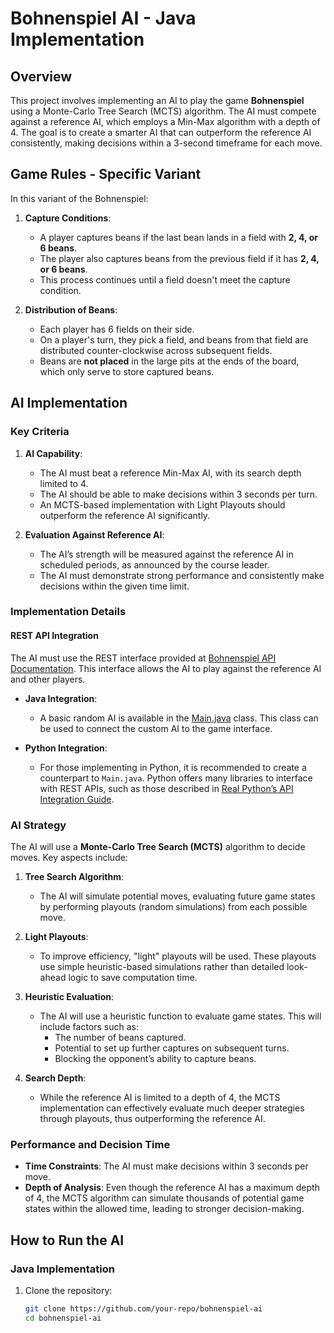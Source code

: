 # Bohnenspiel AI - Java Implementation

## Overview

This project involves implementing an AI to play the game **Bohnenspiel** using a Monte-Carlo Tree Search (MCTS) algorithm. The AI must compete against a reference AI, which employs a Min-Max algorithm with a depth of 4. The goal is to create a smarter AI that can outperform the reference AI consistently, making decisions within a 3-second timeframe for each move.

## Game Rules - Specific Variant

In this variant of the Bohnenspiel:

1. **Capture Conditions**: 
   - A player captures beans if the last bean lands in a field with **2, 4, or 6 beans**. 
   - The player also captures beans from the previous field if it has **2, 4, or 6 beans**.
   - This process continues until a field doesn't meet the capture condition.
   
2. **Distribution of Beans**: 
   - Each player has 6 fields on their side.
   - On a player's turn, they pick a field, and beans from that field are distributed counter-clockwise across subsequent fields.
   - Beans are **not placed** in the large pits at the ends of the board, which only serve to store captured beans.

## AI Implementation

### Key Criteria

1. **AI Capability**:
   - The AI must beat a reference Min-Max AI, with its search depth limited to 4.
   - The AI should be able to make decisions within 3 seconds per turn.
   - An MCTS-based implementation with Light Playouts should outperform the reference AI significantly.

2. **Evaluation Against Reference AI**:
   - The AI’s strength will be measured against the reference AI in scheduled periods, as announced by the course leader.
   - The AI must demonstrate strong performance and consistently make decisions within the given time limit.

### Implementation Details

#### REST API Integration

The AI must use the REST interface provided at [Bohnenspiel API Documentation](http://bohnenspiel.informatik.uni-mannheim.de/). This interface allows the AI to play against the reference AI and other players.

- **Java Integration**:
  - A basic random AI is available in the [Main.java](http://bohnenspiel.informatik.uni-mannheim.de/doc/index) class. This class can be used to connect the custom AI to the game interface.

- **Python Integration**:
  - For those implementing in Python, it is recommended to create a counterpart to `Main.java`. Python offers many libraries to interface with REST APIs, such as those described in [Real Python’s API Integration Guide](https://realpython.com/api-integration-in-python/).

### AI Strategy

The AI will use a **Monte-Carlo Tree Search (MCTS)** algorithm to decide moves. Key aspects include:

1. **Tree Search Algorithm**: 
   - The AI will simulate potential moves, evaluating future game states by performing playouts (random simulations) from each possible move.

2. **Light Playouts**: 
   - To improve efficiency, "light" playouts will be used. These playouts use simple heuristic-based simulations rather than detailed look-ahead logic to save computation time.

3. **Heuristic Evaluation**: 
   - The AI will use a heuristic function to evaluate game states. This will include factors such as:
     - The number of beans captured.
     - Potential to set up further captures on subsequent turns.
     - Blocking the opponent’s ability to capture beans.

4. **Search Depth**: 
   - While the reference AI is limited to a depth of 4, the MCTS implementation can effectively evaluate much deeper strategies through playouts, thus outperforming the reference AI.
   
### Performance and Decision Time

- **Time Constraints**: The AI must make decisions within 3 seconds per move.
- **Depth of Analysis**: Even though the reference AI has a maximum depth of 4, the MCTS algorithm can simulate thousands of potential game states within the allowed time, leading to stronger decision-making.

## How to Run the AI

### Java Implementation

1. Clone the repository:
   ```bash
   git clone https://github.com/your-repo/bohnenspiel-ai
   cd bohnenspiel-ai
